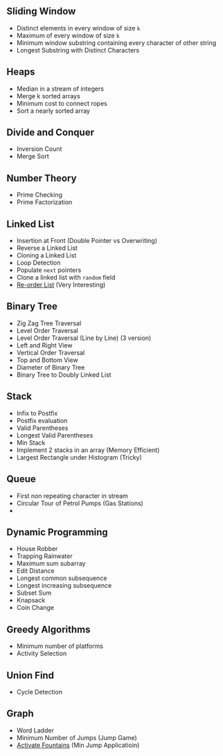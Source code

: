 ## Sliding Window
* Distinct elements in every window of size `k`
* Maximum of every window of size `k`
* Minimum window substring containing every character of other string
* Longest Substring with Distinct Characters

## Heaps
* Median in a stream of integers
* Merge k sorted arrays
* Minimum cost to connect ropes
* Sort a nearly sorted array

## Divide and Conquer
* Inversion Count
* Merge Sort

## Number Theory
* Prime Checking
* Prime Factorization

## Linked List
* Insertion at Front (Double Pointer vs Overwriting)
* Reverse a Linked List
* Cloning a Linked List
* Loop Detection
* Populate `next` pointers
* Clone a linked list with `random` field
 * [Re-order List](https://leetcode.com/problems/reorder-list/) (Very Interesting)

## Binary Tree
* Zig Zag Tree Traversal
* Level Order Traversal
* Level Order Traversal (Line by Line) (3 version)
* Left and Right View
* Vertical Order Traversal
* Top and Bottom View
* Diameter of Binary Tree
* Binary Tree to Doubly Linked List

## Stack
* Infix to Postfix 
* Postfix evaluation
* Valid Parentheses
* Longest Valid Parentheses
* Min Stack
* Implement 2 stacks in an array (Memory Efficient)
* Largest Rectangle under Histogram (Tricky)

## Queue
* First non repeating character in stream
* Circular Tour of Petrol Pumps (Gas Stations)
* 


## Dynamic Programming
* House Robber
* Trapping Rainwater
* Maximum sum subarray
* Edit Distance
* Longest common subsequence
* Longest increasing subsequence
* Subset Sum
* Knapsack
* Coin Change

## Greedy Algorithms
* Minimum number of platforms
* Activity Selection

## Union Find
* Cycle Detection

## Graph
* Word Ladder
* Minimum Number of Jumps (Jump Game)
* [Activate Fountains](https://leetcode.com/discuss/interview-question/363036/twitter-oa-2019-activate-fountain) (Min Jump Applicatioin)

